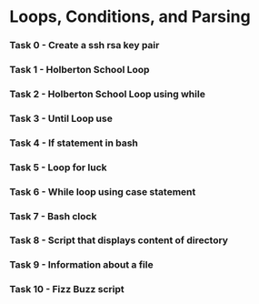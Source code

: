 # Loops, Conditions, and Parsing

### Task 0 - Create a ssh rsa key pair

### Task 1 - Holberton School Loop

### Task 2 - Holberton School Loop using while

### Task 3 - Until Loop use

### Task 4 - If statement in bash

### Task 5 - Loop for luck

### Task 6 - While loop using case statement

### Task 7 - Bash clock

### Task 8 - Script that displays content of directory

### Task 9 - Information about a file

### Task 10 - Fizz Buzz script